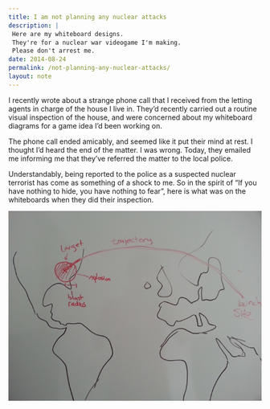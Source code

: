 ```yaml
---
title: I am not planning any nuclear attacks
description: |
 Here are my whiteboard designs.
 They're for a nuclear war videogame I'm making.
 Please don't arrest me.
date: 2014-08-24
permalink: /not-planning-any-nuclear-attacks/
layout: note
---
```


I recently wrote about a strange phone call that I received from the letting agents in charge of the house I live in.
They’d recently carried out a routine visual inspection of the house, and were concerned about my whiteboard diagrams for a game idea I’d been working on.

The phone call ended amicably, and seemed like it put their mind at rest.
I thought I’d heard the end of the matter.
I was wrong.
Today, they emailed me informing me that they’ve referred the matter to the local police.

Understandably, being reported to the police as a suspected nuclear terrorist has come as something of a shock to me.
So in the spirit of “If you have nothing to hide, you have nothing to fear”, here is what was on the whiteboards when they did their inspection.

![Crudely drawn world map drawn in black pen on a whiteboard. A red geodesic line originating in Russia ends in a red circle in the USA labelled "Blast Radius". The line is laballed "trajectory", the red circle is labelled "explosion" and "target", and the origin is labelled "launch site".](first.jpg)